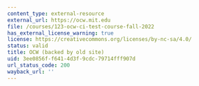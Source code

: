 ```yaml
---
content_type: external-resource
external_url: https://ocw.mit.edu
file: /courses/123-ocw-ci-test-course-fall-2022
has_external_license_warning: true
license: https://creativecommons.org/licenses/by-nc-sa/4.0/
status: valid
title: OCW (backed by old site)
uid: 3ee0856f-f641-4d3f-9cdc-79714fff907d
url_status_code: 200
wayback_url: ''
---
```

